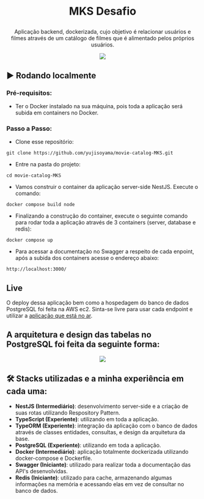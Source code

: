 # <p align="center"> MKS Desafio </p>

<p align="center">Aplicação backend, dockerizada, cujo objetivo é relacionar usuários e filmes através de um catálogo de filmes que é alimentado pelos próprios usuários.</p>

<p align="center"><img src="https://user-images.githubusercontent.com/64661100/203472585-42218034-b984-43a5-b32e-a3ae866f1fa5.png" /></p>

## ▶️ Rodando localmente
### Pré-requisitos:
   - Ter o Docker instalado na sua máquina, pois toda a aplicação será subida em containers no Docker.

### Passo a Passo:
   - Clone esse repositório:
   ```
   git clone https://github.com/yujisoyama/movie-catalog-MKS.git
   ```
   - Entre na pasta do projeto:
   ```
   cd movie-catalog-MKS
   ```
   - Vamos construir o container da aplicação server-side NestJS. Execute o comando:
   ```
   docker compose build node
   ```
   - Finalizando a construção do container, execute o seguinte comando para rodar toda a aplicação através de 3 containers (server, database e redis):
   ```
   docker compose up
   ```
   - Para acessar a documentação no Swagger a respeito de cada enpoint, após a subida dos containers acesse o endereço abaixo: 
   ```
   http://localhost:3000/
   ```
## Live
  O deploy dessa aplicação bem como a hospedagem do banco de dados PostgreSQL foi feita na AWS ec2. Sinta-se livre para usar cada endpoint e utilizar a [aplicação que está no ar](http://15.228.154.83:3000/).
   
## A arquitetura e design das tabelas no PostgreSQL foi feita da seguinte forma:
<p align="center"><img src="https://user-images.githubusercontent.com/64661100/203474191-7dc33f98-ccf8-4e75-9646-03d98d501ef0.png" /></p>

## 🛠 Stacks utilizadas e a minha experiência em cada uma:

- <strong>NestJS (Intermediário)</strong>: desenvolvimento server-side e a criação de suas rotas utilizando Respository Pattern.
- <strong>TypeScript (Experiente)</strong>: utilizando em toda a aplicação.
- <strong>TypeORM (Experiente)</strong>: integração da aplicação com o banco de dados através de classes entidades, consultas, e design da arquitetura da base.
- <strong>PostgreSQL (Experiente)</strong>: utilizando em toda a aplicação.
- <strong>Docker (Intermediário)</strong>: aplicação totalmente dockerizada utilizando docker-compose e Dockerfile.
- <strong>Swagger (Iniciante)</strong>: utilizado para realizar toda a documentação das API's desenvolvidas.
- <strong>Redis (Iniciante)</strong>: utilizado para cache, armazenando algumas informações na memória e acessando elas em vez de consultar no banco de dados.


